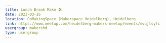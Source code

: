 ```yaml
---
title: Lunch Break Make 🛠️
date: 2023-03-16
location: CoMakingSpace (Makerspace Heidelberg), Heidelberg
link: https://www.meetup.com/heidelberg-makers-meetup/events/mvqjtsyfcfbvb/
usergroup: makershd
type: usergroup
---
```

